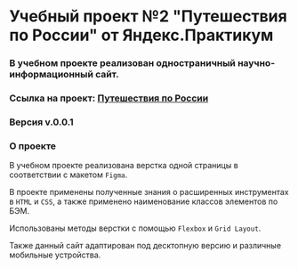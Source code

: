 # **Учебный проект №2 "Путешествия по России" от Яндекс.Практикум**
### В учебном проекте реализован одностраничный научно-информационный сайт.
### Ссылка на проект: [Путешествия по России](https://rd1878.github.io/praktikum_project_2/)
### Версия v.0.0.1

### О проекте

В учебном проекте реализована верстка одной страницы в соответствии с макетом `Figma`.


В проекте применены полученные знания о расширенных инструментах в `HTML` и `CSS`, а также применено наименование классов элементов по БЭМ.

Использованы методы верстки с помощью `Flexbox` и `Grid Layout`.

Также данный сайт адаптирован под десктопную версию и различные мобильные устройства.
